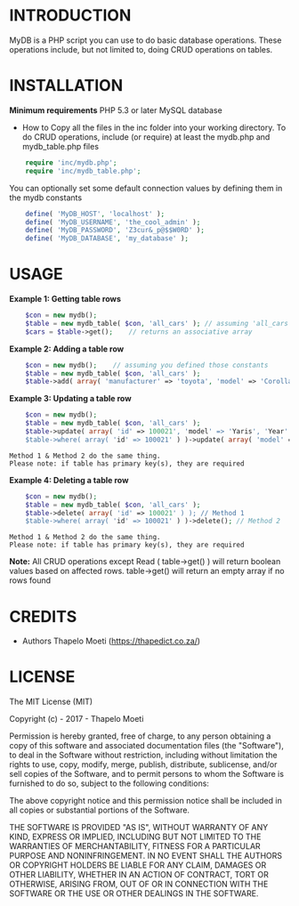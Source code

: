 # INTRODUCTION

MyDB is a PHP script you can use to do basic database operations.
These operations include, but not limited to, doing CRUD operations on tables.


# INSTALLATION

**Minimum requirements**
PHP 5.3 or later
MySQL database

- How to
Copy all the files in the inc folder into your working directory.
To do CRUD operations, include (or require) at least the mydb.php and mydb_table.php files

```php
	require 'inc/mydb.php';
	require 'inc/mydb_table.php';
```

You can optionally set some default connection values by defining them in the mydb constants

```php
	define( 'MyDB_HOST', 'localhost' );
	define( 'MyDB_USERNAME', 'the_cool_admin' );
	define( 'MyDB_PASSWORD', 'Z3cur&_p@$$W0RD' );
	define( 'MyDB_DATABASE', 'my_database' );
```


# USAGE

**Example 1: Getting table rows**

```php
	$con = new mydb();
	$table = new mydb_table( $con, 'all_cars' ); // assuming 'all_cars' is your table name
	$cars = $table->get();    // returns an associative array
```
	
**Example 2: Adding a table row**

```php
	$con = new mydb();    // assuming you defined those constants
	$table = new mydb_table( $con, 'all_cars' );
	$table->add( array( 'manufacturer' => 'toyota', 'model' => 'Corolla' => 'Year' => 2017 .... ) );
```
	
**Example 3: Updating a table row**

```php
	$con = new mydb();
	$table = new mydb_table( $con, 'all_cars' );
	$table->update( array( 'id' => 100021', 'model' => 'Yaris', 'Year' => 2016 ... ) ); // Method 1
	$table->where( array( 'id' => 100021' ) )->update( array( 'model' => 'Yaris', 'Year' => 2016 ... ) ); // Method 2
```
	
	Method 1 & Method 2 do the same thing. 
	Please note: if table has primary key(s), they are required
	
**Example 4: Deleting a table row**

```php
	$con = new mydb();
	$table = new mydb_table( $con, 'all_cars' );
	$table->delete( array( 'id' => 100021' ) ); // Method 1
	$table->where( array( 'id' => 100021' ) )->delete(); // Method 2
```
	
	Method 1 & Method 2 do the same thing. 
	Please note: if table has primary key(s), they are required
	
**Note:**
All CRUD operations except Read ( table->get() ) will return boolean values based on affected rows.
table->get() will return an empty array if no rows found 
	


# CREDITS

- Authors
Thapelo Moeti (https://thapedict.co.za/)


# LICENSE

The MIT License (MIT)

Copyright (c) - 2017 - Thapelo Moeti

Permission is hereby granted, free of charge, to any person obtaining a copy
of this software and associated documentation files (the "Software"), to deal
in the Software without restriction, including without limitation the rights
to use, copy, modify, merge, publish, distribute, sublicense, and/or sell
copies of the Software, and to permit persons to whom the Software is
furnished to do so, subject to the following conditions:

The above copyright notice and this permission notice shall be included in
all copies or substantial portions of the Software.

THE SOFTWARE IS PROVIDED "AS IS", WITHOUT WARRANTY OF ANY KIND, EXPRESS OR
IMPLIED, INCLUDING BUT NOT LIMITED TO THE WARRANTIES OF MERCHANTABILITY,
FITNESS FOR A PARTICULAR PURPOSE AND NONINFRINGEMENT. IN NO EVENT SHALL THE
AUTHORS OR COPYRIGHT HOLDERS BE LIABLE FOR ANY CLAIM, DAMAGES OR OTHER
LIABILITY, WHETHER IN AN ACTION OF CONTRACT, TORT OR OTHERWISE, ARISING FROM,
OUT OF OR IN CONNECTION WITH THE SOFTWARE OR THE USE OR OTHER DEALINGS IN
THE SOFTWARE.


